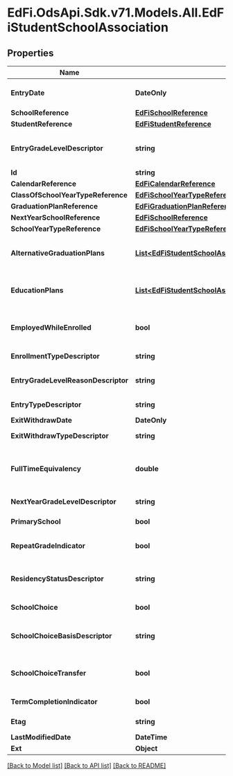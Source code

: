 # EdFi.OdsApi.Sdk.v71.Models.All.EdFiStudentSchoolAssociation

## Properties

Name | Type | Description | Notes
------------ | ------------- | ------------- | -------------
**EntryDate** | **DateOnly** | The month, day, and year on which an individual enters and begins to receive instructional services in a school. | 
**SchoolReference** | [**EdFiSchoolReference**](EdFiSchoolReference.md) |  | 
**StudentReference** | [**EdFiStudentReference**](EdFiStudentReference.md) |  | 
**EntryGradeLevelDescriptor** | **string** | The grade level or primary instructional level at which a student enters and receives services in a school or an educational institution during a given academic session. | 
**Id** | **string** |  | [optional] 
**CalendarReference** | [**EdFiCalendarReference**](EdFiCalendarReference.md) |  | [optional] 
**ClassOfSchoolYearTypeReference** | [**EdFiSchoolYearTypeReference**](EdFiSchoolYearTypeReference.md) |  | [optional] 
**GraduationPlanReference** | [**EdFiGraduationPlanReference**](EdFiGraduationPlanReference.md) |  | [optional] 
**NextYearSchoolReference** | [**EdFiSchoolReference**](EdFiSchoolReference.md) |  | [optional] 
**SchoolYearTypeReference** | [**EdFiSchoolYearTypeReference**](EdFiSchoolYearTypeReference.md) |  | [optional] 
**AlternativeGraduationPlans** | [**List&lt;EdFiStudentSchoolAssociationAlternativeGraduationPlan&gt;**](EdFiStudentSchoolAssociationAlternativeGraduationPlan.md) | An unordered collection of studentSchoolAssociationAlternativeGraduationPlans. The secondary graduation plan or plans associated with the student enrolled in the school. | [optional] 
**EducationPlans** | [**List&lt;EdFiStudentSchoolAssociationEducationPlan&gt;**](EdFiStudentSchoolAssociationEducationPlan.md) | An unordered collection of studentSchoolAssociationEducationPlans. The type of education plan(s) the student is following, if appropriate. | [optional] 
**EmployedWhileEnrolled** | **bool** | An individual who is a paid employee or works in his or her own business, profession, or farm and at the same time is enrolled in secondary, postsecondary, or adult education. | [optional] 
**EnrollmentTypeDescriptor** | **string** | The type of enrollment reflected by the StudentSchoolAssociation. | [optional] 
**EntryGradeLevelReasonDescriptor** | **string** | The primary reason as to why a staff member determined that a student should be promoted or not (or be demoted) at the end of a given school term. | [optional] 
**EntryTypeDescriptor** | **string** | The process by which a student enters a school during a given academic session. | [optional] 
**ExitWithdrawDate** | **DateOnly** | The recorded exit or withdraw date for the student. | [optional] 
**ExitWithdrawTypeDescriptor** | **string** | The circumstances under which the student exited from membership in an educational institution. | [optional] 
**FullTimeEquivalency** | **double** | The full-time equivalent ratio for the student s assignment to a school for services or instruction. For example, a full-time student would have an FTE value of 1 while a half-time student would have an FTE value of 0.5. | [optional] 
**NextYearGradeLevelDescriptor** | **string** | The anticipated grade level for the student for the next school year. | [optional] 
**PrimarySchool** | **bool** | Indicates if a given enrollment record should be considered the primary record for a student. | [optional] 
**RepeatGradeIndicator** | **bool** | An indicator of whether the student is enrolling to repeat a grade level, either by failure or an agreement to hold the student back. | [optional] 
**ResidencyStatusDescriptor** | **string** | An indication of the location of a persons legal residence relative to (within or outside of) the boundaries of the public school attended and its administrative unit. | [optional] 
**SchoolChoice** | **bool** | An indication of whether the student enrolled in this school under the provisions for public school choice | [optional] 
**SchoolChoiceBasisDescriptor** | **string** | The legal basis for the school choice enrollment according to local, state or federal policy or regulation. (The descriptor provides the list of available bases specific to the state | [optional] 
**SchoolChoiceTransfer** | **bool** | An indication of whether students transferred in or out of the school did so during the school year under the provisions for public school choice in accordance with Title I, Part A, Section 1116. | [optional] 
**TermCompletionIndicator** | **bool** | Idicates whether or not a student completed the most recent school term. | [optional] 
**Etag** | **string** | A unique system-generated value that identifies the version of the resource. | [optional] 
**LastModifiedDate** | **DateTime** | The date and time the resource was last modified. | [optional] 
**Ext** | **Object** | Extensions to the StudentSchoolAssociation entity. | [optional] 

[[Back to Model list]](../../README.md#documentation-for-models) [[Back to API list]](../../README.md#documentation-for-api-endpoints) [[Back to README]](../../README.md)

